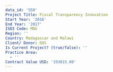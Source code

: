 ```yaml
---
data_id: '550'
Project Title: Fiscal Transparency Innovation
Start Year: '2016'
End Year: '2017'
ISO3 Code: MDG
Region: ''
Country: Madagascar and Malawi
Client/ Donor: DOS
Is Current Project? (true/false): ''
Practice Area:
  - ''
Contract Value USD: '193015.00'
---
```

